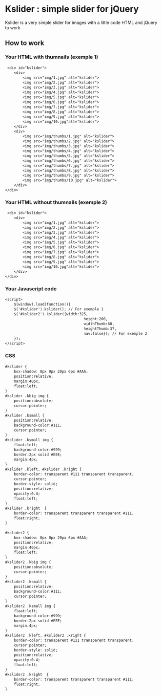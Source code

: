 Kslider : simple slider for jQuery
=============

Kslider is a very simple slider for images with a little code HTML and jQuery to work

How to work
-----------

### Your HTML with thumnails (exemple 1)

	 <div id="kslider">
		<div>
			<img src="img/1.jpg" alt="kslider">
			<img src="img/2.jpg" alt="kslider">
			<img src="img/3.jpg" alt="kslider">
			<img src="img/4.jpg" alt="kslider">
			<img src="img/5.jpg" alt="kslider">
			<img src="img/6.jpg" alt="kslider">
			<img src="img/7.jpg" alt="kslider">
			<img src="img/8.jpg" alt="kslider">
			<img src="img/9.jpg" alt="kslider">
			<img src="img/10.jpg"alt="kslider">
		</div>
		<div>
			<img src="img/thumbs/1.jpg" alt="kslider">
			<img src="img/thumbs/2.jpg" alt="kslider">
			<img src="img/thumbs/3.jpg" alt="kslider">
			<img src="img/thumbs/4.jpg" alt="kslider">
			<img src="img/thumbs/5.jpg" alt="kslider">
			<img src="img/thumbs/6.jpg" alt="kslider">
			<img src="img/thumbs/7.jpg" alt="kslider">
			<img src="img/thumbs/8.jpg" alt="kslider">
			<img src="img/thumbs/9.jpg" alt="kslider">
			<img src="img/thumbs/10.jpg" alt="kslider">
		</div>
	</div>

### Your HTML without thumnails (exemple 2)
	 <div id="kslider">
		<div>
			<img src="img/1.jpg" alt="kslider">
			<img src="img/2.jpg" alt="kslider">
			<img src="img/3.jpg" alt="kslider">
			<img src="img/4.jpg" alt="kslider">
			<img src="img/5.jpg" alt="kslider">
			<img src="img/6.jpg" alt="kslider">
			<img src="img/7.jpg" alt="kslider">
			<img src="img/8.jpg" alt="kslider">
			<img src="img/9.jpg" alt="kslider">
			<img src="img/10.jpg"alt="kslider">
		</div>
	</div>

### Your Javascript code

	<script>
		$(window).load(function(){ 
		$('#kslider').kslider(); // For exemple 1
		$('#kslider2').kslider({width:325,
										height:200,
										widthThumb:60,
										heightThumb:37,
										nav:false}); // For exemple 2
		});
	</script>
### CSS 
	#kslider {
		box-shadow: 0px 0px 20px 6px #AAA;
		position:relative;
		margin:40px;
		float:left;
	}
	#kslider .kbig img {
		position:absolute;
		cursor:pointer;
	}
	#kslider .ksmall {
		position:relative;
		background-color:#111;	
		cursor:pointer;
	}
	#kslider .ksmall img {
		float:left;
		background-color:#999;
		border:2px solid #EEE;
		margin:4px;
	}
	#kslider .kleft, #kslider .kright {
		border-color: transparent #111 transparent transparent;
		cursor:pointer;
		border-style: solid;
		position:relative;
		opacity:0.4;
		float:left;
	}
	#kslider .kright  {
		border-color: transparent transparent transparent #111;
		float:right;
	}

	#kslider2 {
		box-shadow: 0px 0px 20px 6px #AAA;
		position:relative;
		margin:40px;	
		float:left;
	}
	#kslider2 .kbig img {
		position:absolute;
		cursor:pointer;
	}
	#kslider2 .ksmall {
		position:relative;
		background-color:#111;	
		cursor:pointer;
	}
	#kslider2 .ksmall img {
		float:left;
		background-color:#999;
		border:2px solid #EEE;
		margin:4px;
	}
	#kslider2 .kleft, #kslider2 .kright {
		border-color: transparent #111 transparent transparent;
		cursor:pointer;
		border-style: solid;
		position:relative;
		opacity:0.4;
		float:left;
	}
	#kslider2 .kright  {
		border-color: transparent transparent transparent #111;
		float:right;
	}
